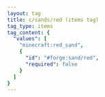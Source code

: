 ```yaml
---
layout: tag
title: c/sands/red (items tag)
tag_type: items
tag_content: {
  "values": [
    "minecraft:red_sand",
    {
      "id": "#forge:sand/red",
      "required": false
    }
  ]
}
---
```

